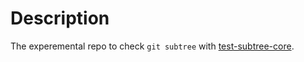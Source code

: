 # Description

The experemental repo to check `git subtree` with [test-subtree-core](https://github.com/xkrt/test-subtree-core).
